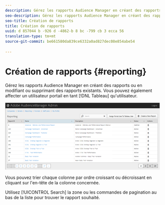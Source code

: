 ```yaml
---
description: Gérez les rapports Audience Manager en créant des rapports ou en modifiant ou supprimant des rapports existants. Vous pouvez également affecter un utilisateur portail en tant qu'utilisateur Tableau.
seo-description: Gérez les rapports Audience Manager en créant des rapports ou en modifiant ou supprimant des rapports existants. Vous pouvez également affecter un utilisateur portail en tant qu'utilisateur Tableau.
seo-title: Création de rapports
title: Création de rapports
uuid: d 857044 b -926 d -4862-b 8 bc -799 cb 3 ecca 56
translation-type: tm+mt
source-git-commit: be661580da839ce6332a0ad827dec08e854abe54

---
```



# Création de rapports {#reporting}

Gérez les rapports Audience Manager en créant des rapports ou en modifiant ou supprimant des rapports existants. Vous pouvez également affecter un utilisateur portail en tant [!DNL Tableau] qu'utilisateur.

<!-- c_reporting.xml -->

![](assets/reporting.png)

Vous pouvez trier chaque colonne par ordre croissant ou décroissant en cliquant sur l'en-tête de la colonne concernée.

Utilisez [!UICONTROL Search] la zone ou les commandes de pagination au bas de la liste pour trouver le rapport souhaité.
